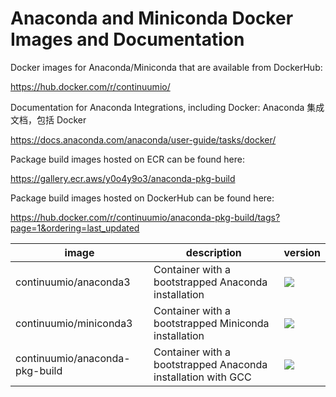 # Anaconda and Miniconda Docker Images and Documentation

Docker images for Anaconda/Miniconda that are available from DockerHub:

https://hub.docker.com/r/continuumio/

Documentation for Anaconda Integrations, including Docker:
Anaconda 集成文档，包括 Docker

https://docs.anaconda.com/anaconda/user-guide/tasks/docker/

Package build images hosted on ECR can be found here:

https://gallery.ecr.aws/y0o4y9o3/anaconda-pkg-build

Package build images hosted on DockerHub can be found here:

https://hub.docker.com/r/continuumio/anaconda-pkg-build/tags?page=1&ordering=last_updated


| image                          | description                                                  | version |
| ------------------------------ | ------------------------------------------------------------ | ------- |
| continuumio/anaconda3          | Container with a bootstrapped Anaconda installation          | ![](https://img.shields.io/docker/v/continuumio/anaconda3?sort=semver)          |
| continuumio/miniconda3         | Container with a bootstrapped Miniconda installation         | ![](https://img.shields.io/docker/v/continuumio/miniconda3?sort=semver)         |
| continuumio/anaconda-pkg-build | Container with a bootstrapped Anaconda installation with GCC | ![](https://img.shields.io/docker/v/continuumio/anaconda-pkg-build?sort=semver) |
